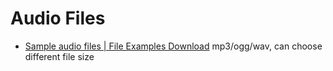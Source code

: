 # Audio Files

- [Sample audio files | File Examples Download](https://file-examples.com/index.php/sample-audio-files/) mp3/ogg/wav, can choose different file size
